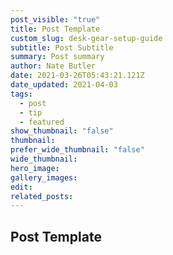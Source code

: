 ```yaml
---
post_visible: "true"
title: Post Template
custom_slug: desk-gear-setup-guide
subtitle: Post Subtitle
summary: Post summary
author: Nate Butler
date: 2021-03-26T05:43:21.121Z
date_updated: 2021-04-03
tags:
  - post
  - tip
  - featured
show_thumbnail: "false"
thumbnail:
prefer_wide_thumbnail: "false"
wide_thumbnail:
hero_image:
gallery_images:
edit:
related_posts:
---
```


## Post Template
